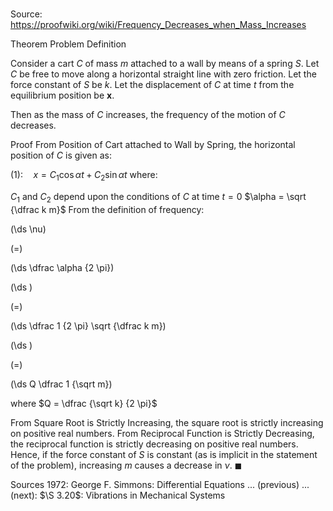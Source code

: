 # 

Source: https://proofwiki.org/wiki/Frequency_Decreases_when_Mass_Increases



Theorem
Problem Definition

Consider a cart $C$ of mass $m$ attached to a wall by means of a spring $S$.
Let $C$ be free to move along a horizontal straight line with zero friction.
Let the force constant of $S$ be $k$.
Let the displacement of $C$ at time $t$ from the equilibrium position be $\mathbf x$.

Then as the mass of $C$ increases, the frequency of the motion of $C$ decreases.


Proof
From Position of Cart attached to Wall by Spring, the horizontal position of $C$ is given as:

$(1): \quad x = C_1 \cos \alpha t + C_2 \sin \alpha t$
where:

$C_1$ and $C_2$ depend upon the conditions of $C$ at time $t = 0$
$\alpha = \sqrt {\dfrac k m}$
From the definition of frequency:














\(\ds \nu\)

\(=\)







\(\ds \dfrac \alpha {2 \pi}\)




















\(\ds \)

\(=\)







\(\ds \dfrac 1 {2 \pi} \sqrt {\dfrac k m}\)




















\(\ds \)

\(=\)







\(\ds Q \dfrac 1 {\sqrt m}\)





where $Q = \dfrac {\sqrt k} {2 \pi}$



From Square Root is Strictly Increasing, the square root is strictly increasing on positive real numbers.
From Reciprocal Function is Strictly Decreasing, the reciprocal function is strictly decreasing on positive real numbers.
Hence, if the force constant of $S$ is constant (as is implicit in the statement of the problem), increasing $m$ causes a decrease in $\nu$.
$\blacksquare$


Sources
1972: George F. Simmons: Differential Equations ... (previous) ... (next): $\S 3.20$: Vibrations in Mechanical Systems




